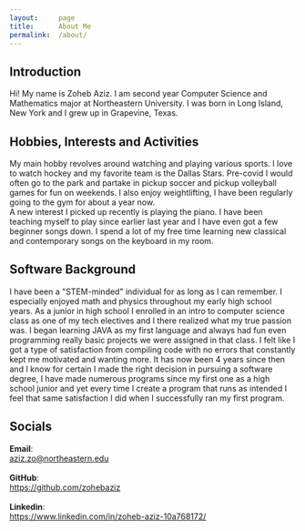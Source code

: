 ```yaml
---
layout:     page
title:      About Me
permalink:  /about/
---
```

## Introduction
Hi! My name is Zoheb Aziz. I am second year Computer Science and Mathematics
major at Northeastern University. I was born in Long Island, New York and I
grew up in Grapevine, Texas.
## Hobbies, Interests and Activities
My main hobby revolves around watching and playing various sports. I love to
watch hockey and my favorite team is the Dallas Stars. Pre-covid I would often
go to the park and partake in pickup soccer and pickup volleyball games for
fun on weekends. I also enjoy weightlifting, I have been regularly going to the
gym for about a year now.\
A new interest I picked up recently is playing the piano. I have been teaching
myself to play since earlier last year and I have even got a few beginner
songs down. I spend a lot of my free time learning new classical and contemporary
songs on the keyboard in my room.
## Software Background
I have been a "STEM-minded" individual for as long as I can remember. I
especially enjoyed math and physics throughout my early high school years. As
a junior in high school I enrolled in an intro to computer science class as
one of my tech electives and I there realized what my true passion was. I
began learning JAVA as my first language and always had fun even programming
really basic projects we were assigned in that class. I felt like I got a type
of satisfaction from compiling code with no errors that constantly kept me
motivated and wanting more. It has now been 4 years since then and I know for
certain I made the right decision in pursuing a software degree, I have made
numerous programs since my first one as a high school junior and yet every time
I create a program that runs as intended I feel that same satisfaction I did when
I successfully ran my first program.
## Socials
**Email**:\
<a href="mailto:aziz.zo@northeastern.edu">aziz.zo@northeastern.edu</a>\
\
**GitHub**:\
<a href="https://github.com/zohebaziz">https://github.com/zohebaziz</a>\
\
**Linkedin**:\
<a href="https://www.linkedin.com/in/zoheb-aziz-10a768172/">
https://www.linkedin.com/in/zoheb-aziz-10a768172/</a>

